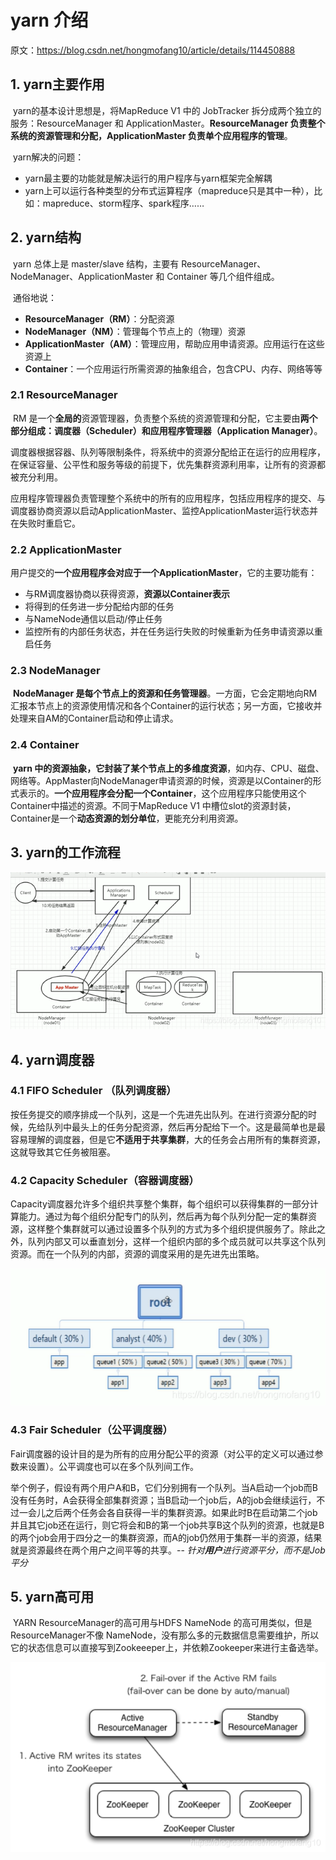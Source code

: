 # yarn 介绍

原文：https://blog.csdn.net/hongmofang10/article/details/114450888



## 1. yarn主要作用

​        yarn的基本设计思想是，将MapReduce V1 中的 JobTracker 拆分成两个独立的服务：ResourceManager 和 ApplicationMaster。**ResourceManager 负责整个系统的资源管理和分配，ApplicationMaster 负责单个应用程序的管理**。

​        yarn解决的问题：

* yarn最主要的功能就是解决运行的用户程序与yarn框架完全解耦
* yarn上可以运行各种类型的分布式运算程序（mapreduce只是其中一种），比如：mapreduce、storm程序、spark程序……

## 2. yarn结构

​        yarn 总体上是 master/slave 结构，主要有 ResourceManager、NodeManager、ApplicationMaster 和 Container 等几个组件组成。

​        通俗地说：

* **ResourceManager（RM）**：分配资源
* **NodeManager（NM）**：管理每个节点上的（物理）资源
* **ApplicationMaster（AM）**：管理应用，帮助应用申请资源。应用运行在这些资源上
* **Container**：一个应用运行所需资源的抽象组合，包含CPU、内存、网络等等

### 2.1 ResourceManager

​        RM 是一个**全局的**资源管理器，负责整个系统的资源管理和分配，它主要由**两个部分组成：调度器（Scheduler）和应用程序管理器（Application Manager）**。

​        调度器根据容器、队列等限制条件，将系统中的资源分配给正在运行的应用程序，在保证容量、公平性和服务等级的前提下，优先集群资源利用率，让所有的资源都被充分利用。

​        应用程序管理器负责管理整个系统中的所有的应用程序，包括应用程序的提交、与调度器协商资源以启动ApplicationMaster、监控ApplicationMaster运行状态并在失败时重启它。

### 2.2 ApplicationMaster

​        用户提交的**一个应用程序会对应于一个ApplicationMaster**，它的主要功能有：

* 与RM调度器协商以获得资源，**资源以Container表示**
* 将得到的任务进一步分配给内部的任务
* 与NameNode通信以启动/停止任务
* 监控所有的内部任务状态，并在任务运行失败的时候重新为任务申请资源以重启任务

### 2.3 NodeManager

​         **NodeManager 是每个节点上的资源和任务管理器**。一方面，它会定期地向RM汇报本节点上的资源使用情况和各个Container的运行状态；另一方面，它接收并处理来自AM的Container启动和停止请求。

### 2.4 Container

​        **yarn 中的资源抽象，它封装了某个节点上的多维度资源**，如内存、CPU、磁盘、网络等。AppMaster向NodeManager申请资源的时候，资源是以Container的形式表示的。**一个应用程序会分配一个Container**，这个应用程序只能使用这个Container中描述的资源。不同于MapReduce V1 中槽位slot的资源封装，Container是一个**动态资源的划分单位**，更能充分利用资源。

## 3. yarn的工作流程

![1](./images/yarn_introduce/1.png)

## 4. yarn调度器

### 4.1 FIFO Scheduler （队列调度器）

​        按任务提交的顺序排成一个队列，这是一个先进先出队列。在进行资源分配的时候，先给队列中最头上的任务分配资源，然后再分配给下一个。这是最简单也是最容易理解的调度器，但是它**不适用于共享集群**，大的任务会占用所有的集群资源，这就导致其它任务被阻塞。

### 4.2 Capacity Scheduler（容器调度器）

​        Capacity调度器允许多个组织共享整个集群，每个组织可以获得集群的一部分计算能力。通过为每个组织分配专门的队列，然后再为每个队列分配一定的集群资源，这样整个集群就可以通过设置多个队列的方式为多个组织提供服务了。除此之外，队列内部又可以垂直划分，这样一个组织内部的多个成员就可以共享这个队列资源。而在一个队列的内部，资源的调度采用的是先进先出策略。

![2](./images/yarn_introduce/2.png)

### 4.3 Fair Scheduler（公平调度器）

​        Fair调度器的设计目的是为所有的应用分配公平的资源（对公平的定义可以通过参数来设置）。公平调度也可以在多个队列间工作。

​        举个例子，假设有两个用户A和B，它们分别拥有一个队列。当A启动一个job而B没有任务时，A会获得全部集群资源；当B启动一个job后，A的job会继续运行，不过一会儿之后两个任务会各自获得一半的集群资源。如果此时B在启动第二个job并且其它job还在运行，则它将会和B的第一个job共享B这个队列的资源，也就是B的两个job会用于四分之一的集群资源，而A的job仍然用于集群一半的资源，结果就是资源最终在两个用户之间平等的共享。-- *针对**用户**进行资源平分，而不是Job平分*

## 5. yarn高可用

​        YARN ResourceManager的高可用与HDFS NameNode 的高可用类似，但是 ResourceManager不像 NameNode，没有那么多的元数据信息需要维护，所以它的状态信息可以直接写到Zookeeeper上，并依赖Zookeeper来进行主备选举。

![3](./images/yarn_introduce/3.png)